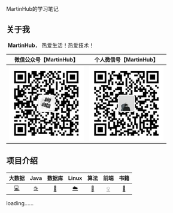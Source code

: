 MartinHub的学习笔记

## 关于我 

​	**MartinHub**， 热爱生活！热爱技术！

|             微信公众号【MartinHub】             |             个人微信号【MartinHub】             |
| :--------------------------------------: | :--------------------------------------: |
| <img src="./images/weixin.png" width="200" /> | <img src="./images/myself.jpg" width="200" /> |

## 项目介绍

|             大数据             |           Java           |                数据库                |          Linux          |           算法           |         前端         |               书籍               |
| :-------------------------: | :----------------------: | :-------------------------------: | :---------------------: | :--------------------: | :----------------: | :----------------------------: |
| [:computer:](#computer-大数据) | [:coffee:](#coffee-java) | [:floppy_disk:](#floppy_disk-数据库) | [:cloud:](#cloud-Linux) | [:wrench:](#wrench-算法) | [:bulb:](#bulb-前端) | [:watermelon:](#watermelon-书籍) |

loading......



